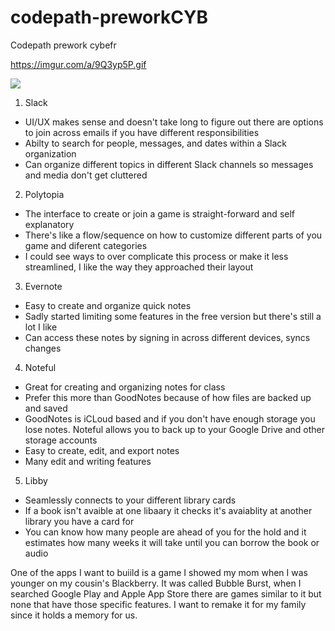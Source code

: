 # codepath-preworkCYB
Codepath prework cybefr


https://imgur.com/a/9Q3yp5P.gif



![](https://imgur.com/a/9Q3yp5P.gif)



1. Slack
  - UI/UX makes sense and doesn't take long to figure out there are options to join across emails if you have different responsibilities 
  - Abilty to search for people, messages, and dates within a Slack organization
  - Can organize different topics in different Slack channels so messages and media don't get cluttered
    
2. Polytopia
  - The interface to create or join a game is straight-forward and self explanatory
  - There's like a flow/sequence on how to customize different parts of you game and diferent categories
  - I could see ways to over complicate this process or make it less streamlined, I like the way they approached their layout

3. Evernote
- Easy to create and organize quick notes
- Sadly started limiting some features in the free version but there's still a lot I like
- Can access these notes by signing in across different devices, syncs changes

4. Noteful
- Great for creating and organizing notes for class 
- Prefer this more than GoodNotes because of how files are backed up and saved 
- GoodNotes is iCLoud based and if you don't have enough storage you lose notes. Noteful allows you to back up to your Google Drive and other storage accounts
- Easy to create, edit, and export notes
- Many edit and writing features
  
5. Libby
- Seamlessly connects to your different library cards
- If a book isn't avaible at one libaary it checks it's avaiablity at another library you have a card for
- You can know how many people are ahead of you for the hold and it estimates how many weeks it will take until you can borrow the book or audio


One of the apps I want to buiild is a game I showed my mom when I was younger on my cousin's Blackberry. It was called Bubble Burst, when I searched Google Play and Apple App Store there are games similar to it but none that have those specific features. I want to remake it for my family since it holds a memory for us. 
